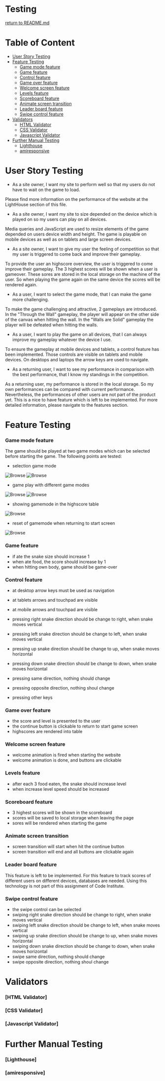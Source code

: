 # Testing

[return to README.md](https://github.com/Dutchie1990/TheGameOfSnake)

# Table of Content 
- [User Story Testing](#User-Story-Testing)
- [Feature Testing](#Feature-Testing)
    - [Game mode feature](#Game-mode-feature)
    - [Game feature](#Game-feature)
    - [Control feature](#Control-feature)
    - [Game over feature](#Game-over-feature)
    - [Welcome screen feature](#Welcome-screen-feature)
    - [Levels feature](#Levels-feature)
    - [Scoreboard feature](#Scoreboard-feature)
    - [Animate screen transition](#Animate-screen-transition)
    - [Leader board feature](#Leader-board-feature)
    - [Swipe control feature](#Swipe-control-feature)
- [Validators](#Validators)
    - [HTML Validator](HTML-Validator)
    - [CSS Validator](#CSS-Validator)
    - [Javascript Validator](#Javascript-Validator)
- [Further Manual Testing](#Further-Manual-Testing)
    - [Lighthouse](#Lighthouse)
    - [amiresponsive](#amiresponsive)

# User Story Testing 

- As a site owner, I want my site to perform well so that my users do not have to wait on the game to load.

Please find more information on the performance of the website at the LightHouse section of this file. 

- As a site owner, I want my site to size depended on the device which is played on so my users can play on all devices.

Media queries and JavaScript are used to resize elements of the game depended on users device width and height. The game is playable on mobile devices as well as on tablets and large screen devices.

- As a site owner, I want to give my user the feeling of competition so that my user is triggered to come back and improve their gameplay.

To provide the user an highscore overview, the user is triggered to come improve their gameplay. The 3 highest scores will be shown when a user is gameover. These sores are stored in the local storage on the machine of the user. So when playing the game again on the same device the scores will be rendered again. 

- As a user, I want to select the game mode, that I can make the game more challenging.

To make the game challenging and attractive, 2 gameplays are introduced. In the "Through the Wall" gameplay, the player will appear on the other side of the canvas when hitting the wall. In the "Walls are Solid" gameplay the player will be defeated when hitting the walls. 

- As a user, I want to play the game on all devices, that I can always improve my gameplay whatever the device I use.

To ensure the gameplay at mobile devices and tablets, a control feature has been implemented. Those controls are visible on tablets and mobile devices. On desktops and laptops the arrow keys are used to navigate. 

- As a returning user, I want to see my performance in comparison with the best performance, that I know my standings in the competition.

As a returning user, my performance is stored in the local storage. So my own performances can be compared with current performance. Nevertheless, the performances of other users are not part of the product yet. This is a nice to have feature which is left to be implemented. For more detailed information, please navigate to the features section. 

# Feature Testing

### Game mode feature

The game should be played at two game modes which can be selected before starting the game. The following points are tested:

- selection game mode 

![Browse](https://github.com/Dutchie1990/TheGameOfSnake/blob/main/docs/misc/testing-gamemode/game-mode-selection-1.png)
![Browse](https://github.com/Dutchie1990/TheGameOfSnake/blob/main/docs/misc/testing-gamemode/game-mode-selection-2.png)

- game play with different game modes

![Browse](https://github.com/Dutchie1990/TheGameOfSnake/blob/main/docs/misc/testing-gamemode/game-mode-1-demo.gif)
![Browse](https://github.com/Dutchie1990/TheGameOfSnake/blob/main/docs/misc/testing-gamemode/game-mode-2-demo.gif)

- showing gamemode in the highscore table

![Browse](https://github.com/Dutchie1990/TheGameOfSnake/blob/main/docs/misc/testing-gamemode/game-mode-in-highscore.png)

- reset of gamemode when returning to start screen

![Browse](https://github.com/Dutchie1990/TheGameOfSnake/blob/main/docs/misc/testing-gamemode/reset-gamemode.gif)


### Game feature

- if ate the snake size should increase 1 
- when ate food, the score should increase by 1 
- when hitting own body, game should be game-over 

### Control feature

- at desktop arrow keys must be used as navigation
- at tablets arrows and touchpad are visible 
- at mobile arrows and touchpad are visible 

- pressing right snake direction should be change to right, when snake moves vertical
- pressing left snake direction should be change to left, when snake moves vertical
- pressing up snake direction should be change to up, when snake moves horizontal
- pressing down snake direction should be change to down, when snake moves horizontal
- pressing same direction, nothing should change
- pressing opposite direction, nothing shoul change

- pressing other keys 

### Game over feature

- the score and level is presented to the user 
- the continue button is clickable to return to start game screen
- highscores are rendered into table

### Welcome screen feature

- welcome animation is fired when starting the website  
- welcome animation is done, and buttons are clickable

### Levels feature

- after each 3 food eaten, the snake should increase level 
- when increase level speed should be increased

### Scoreboard feature

- 3 highest scores will be shown in the scoreboard
- scores will be saved to local storage when leaving the page 
- sores will be rendered when starting the game

### Animate screen transition

- screen transition will start when hit the continue button
- screen transition will end and all buttons are clickable again

### Leader board feature

This feature is left to be implemented. For this feature to track scores of different users on different devices, databases are needed. Using this technology is not part of this assignment of Code Institute. 

### Swipe control feature

- the swipe control can be selected 
- swiping right snake direction should be change to right, when snake moves vertical
- swiping left snake direction should be change to left, when snake moves vertical
- swiping up snake direction should be change to up, when snake moves horizontal
- swiping down snake direction should be change to down, when snake moves horizontal
- swipe same direction, nothing should change
- swipe opposite direction, nothing shoul change

# Validators
### [HTML Validator]
### [CSS Validator]
### [Javascript Validator]
# Further Manual Testing
### [Lighthouse]
### [amiresponsive]
